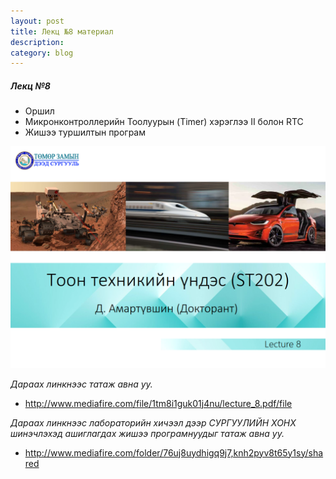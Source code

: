 ```yaml
---
layout: post
title: Лекц №8 материал
description:
category: blog
---
```


##### *Лeкц №8*

<ul>
    <li>Оршил</li>
    <li>Микронконтроллерийн Тоолуурын (Timer) хэрэглээ II болон RTC</li>
    <li>Жишээ туршилтын програм</li>
</ul>

![lecture_st202_8](/images/lab1/lecture_st202_8.PNG)

 *Дараах линкнээс татаж авна уу.*

* http://www.mediafire.com/file/1tm8i1guk01j4nu/lecture_8.pdf/file

 *Дараах линкнээс лабораторийн хичээл дээр СУРГУУЛИЙН ХОНХ шинэчлэхэд ашиглагдах жишээ програмнуудыг татаж авна уу.*

 * http://www.mediafire.com/folder/76uj8uydhigq9j7,knh2pyv8t65y1sy/shared
